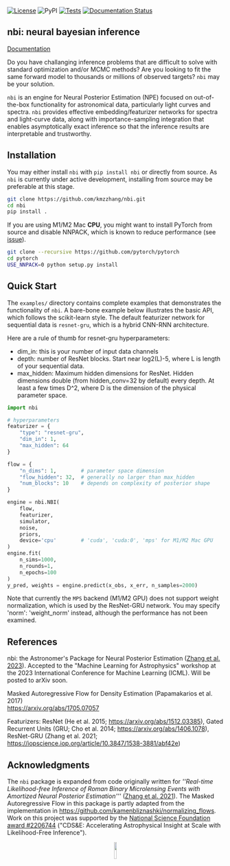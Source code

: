 [![License](https://img.shields.io/badge/License-BSD_3--Clause-blue.svg)](https://opensource.org/licenses/BSD-3-Clause) ![PyPI](https://img.shields.io/pypi/v/nbi)
[![Tests](https://github.com/kmzzhang/nbi/actions/workflows/tests.yml/badge.svg)](https://github.com/kmzzhang/nbi/actions/workflows/tests.yml)
[![Documentation Status](https://readthedocs.org/projects/nbi/badge/?version=latest)](https://nbi.readthedocs.io/en/latest/?badge=latest)


## nbi: neural bayesian inference

[Documentation](https://nbi.readthedocs.io/en/latest/)

Do you have challanging inference problems that are difficult to solve with standard optimization and/or MCMC methods?
Are you looking to fit the same forward model to thousands or millions of observed targets?
`nbi` may be your solution. 

`nbi` is an engine for Neural Posterior Estimation (NPE) focused on out-of-the-box functionality for astronomical data,
particularly light curves and spectra.
`nbi` provides effective embedding/featurizer networks for spectra and light-curve data, along
with importance-sampling integration that enables asymptotically exact inference so that the inference results are
interpretable and trustworthy.

## Installation

You may either install `nbi` with `pip install nbi` or directly from source. As `nbi` is currently under active development,
installing from source may be preferable at this stage.

```bash
git clone https://github.com/kmzzhang/nbi.git
cd nbi
pip install .
```

If you are using M1/M2 Mac **CPU**, you might want to install PyTorch from source and disable NNPACK, which is known to
reduce performance (see [issue](https://github.com/pytorch/pytorch/issues/107534)).
```bash
git clone --recursive https://github.com/pytorch/pytorch
cd pytorch
USE_NNPACK=0 python setup.py install
```

## Quick Start

The `examples/` directory contains complete examples that demonstrates the functionality of `nbi`. A bare-bone
example below illustrates the basic API, which follows the scikit-learn style. The default featurizer network for
sequential data is `resnet-gru`, which is a hybrid CNN-RNN architecture.

Here are a rule of thumb for resnet-gru hyperparameters:
* dim_in: this is your number of input data channels
* depth: number of ResNet blocks. Start near log2(L)-5, where L is length of your sequential data.
* max_hidden: Maximum hidden dimensions for ResNet. Hidden dimensions double (from hidden_conv=32 by default) every 
  depth. At least a few times D^2, where D is the dimension of the physical parameter space.

```python
import nbi

# hyperparameters
featurizer = {
    "type": "resnet-gru",
    "dim_in": 1,
    "max_hidden": 64
}

flow = {
    "n_dims": 1,        # parameter space dimension
    "flow_hidden": 32,  # generally no larger than max_hidden
    "num_blocks": 10    # depends on complexity of posterior shape
}

engine = nbi.NBI(
    flow,
    featurizer,
    simulator,
    noise,
    priors,
    device='cpu'        # 'cuda', 'cuda:0', 'mps' for M1/M2 Mac GPU
)
engine.fit(
    n_sims=1000,
    n_rounds=1,
    n_epochs=100
)
y_pred, weights = engine.predict(x_obs, x_err, n_samples=2000)
```

Note that currently the `MPS` backend (M1/M2 GPU) does not support weight normalization, 
which is used by the ResNet-GRU network. You may specify 'norm': 'weight_norm' instead, although
the performance has not been examined.

## References

nbi: the Astronomer's Package for Neural Posterior Estimation 
([Zhang et al. 2023](https://ml4astro.github.io/icml2023/assets/71.pdf)). 
Accepted to the "Machine Learning for Astrophysics" workshop at the 2023 
International Conference for Machine Learning (ICML). Will be posted to arXiv soon.

Masked Autoregressive Flow for Density Estimation (Papamakarios et al. 2017)\
https://arxiv.org/abs/1705.07057

Featurizers: ResNet (He et al. 2015; https://arxiv.org/abs/1512.03385), Gated Recurrent Units
(GRU; Cho et al. 2014; https://arxiv.org/abs/1406.1078), 
ResNet-GRU (Zhang et al. 2021; https://iopscience.iop.org/article/10.3847/1538-3881/abf42e)



## Acknowledgments
The `nbi` package is expanded from code originally written for *''Real-time Likelihood-free Inference of Roman Binary Microlensing Events
with Amortized Neural Posterior Estimation'''* ([Zhang et al. 2021](https://iopscience.iop.org/article/10.3847/1538-3881/abf42e)).
The Masked Autoregressive Flow in this package is partly adapted from the implementation in
https://github.com/kamenbliznashki/normalizing_flows.
Work on this project was supported by the [National Science Foundation award #2206744](https://www.nsf.gov/awardsearch/showAward?AWD_ID=2206744&HistoricalAwards=false) ("CDS&E: Accelerating Astrophysical Insight at Scale with Likelihood-Free Inference").

<center><img src="https://www.nsf.gov/policies/images/NSF_Official_logo.svg" width="10%"></center>
